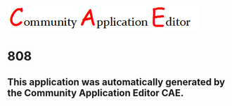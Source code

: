 ![CAE](https://github.com/CAE-Community-Application-Editor/CAE-Deployment-Temp/blob/master/img/logo.png)  

808
===================


This application was automatically generated by the Community Application Editor CAE.  
---------------
